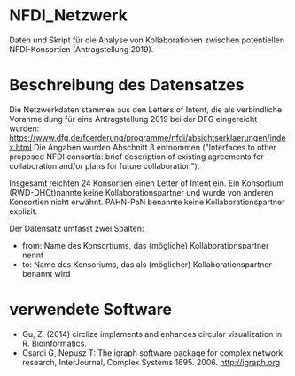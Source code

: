 # NFDI_Netzwerk
Daten und Skript für die Analyse von Kollaborationen zwischen potentiellen NFDI-Konsortien (Antragstellung 2019).

# Beschreibung des Datensatzes
Die Netzwerkdaten stammen aus den Letters of Intent, die als verbindliche Voranmeldung für eine Antragstellung 2019 bei der DFG eingereicht wurden:
https://www.dfg.de/foerderung/programme/nfdi/absichtserklaerungen/index.html
Die Angaben wurden Abschnitt 3 entnommen ("Interfaces to other proposed NFDI consortia: brief description of existing agreements for collaboration and/or plans for future collaboration").

Insgesamt reichten 24 Konsortien einen Letter of Intent ein. Ein Konsortium (RWD-DHCt)nannte keine Kollaborationspartner und wurde von anderen Konsortien nicht erwähnt. PAHN-PaN benannte keine Kollaborationspartner explizit.

Der Datensatz umfasst zwei Spalten:
- from: Name des Konsortiums, das (mögliche) Kollaborationspartner nennt
- to: Name des Konsoriums, das als (möglicher) Kollaborationspartner benannt wird

# verwendete Software
- Gu, Z. (2014) circlize implements and enhances circular visualization in R. Bioinformatics.
- Csardi G, Nepusz T: The igraph software package for complex network research, InterJournal, Complex Systems 1695. 2006. http://igraph.org
